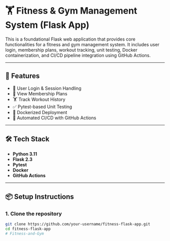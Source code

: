 # 🏋️ Fitness & Gym Management System (Flask App)

This is a foundational Flask web application that provides core functionalities for a fitness and gym management system. It includes user login, membership plans, workout tracking, unit testing, Docker containerization, and CI/CD pipeline integration using GitHub Actions.

---

## 🚀 Features

- 🧑 User Login & Session Handling
- 📆 View Membership Plans
- 🏋️ Track Workout History
- ✅ Pytest-based Unit Testing
- 🐳 Dockerized Deployment
- 🔁 Automated CI/CD with GitHub Actions

---

## 🛠️ Tech Stack

- **Python 3.11**
- **Flask 2.3**
- **Pytest**
- **Docker**
- **GitHub Actions**

---

## 📦 Setup Instructions

### 1. Clone the repository
```bash
git clone https://github.com/your-username/fitness-flask-app.git
cd fitness-flask-app
# Fitness-and-Gym
